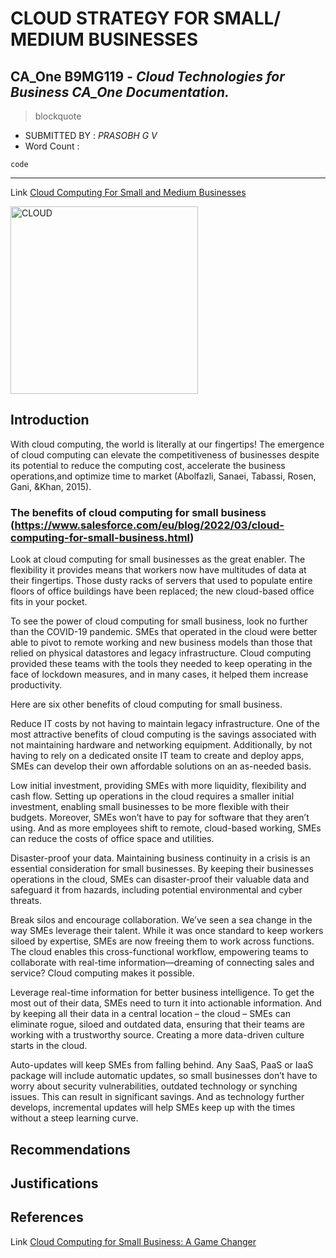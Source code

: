 
# CLOUD STRATEGY FOR SMALL/ MEDIUM BUSINESSES

## **CA_One B9MG119** - *Cloud Technologies for Business CA_One Documentation.*


> blockquote
  
- SUBMITTED BY : *PRASOBH G V*
- Word Count   : 

`code`

-----------------------------------------------

Link [Cloud Computing For Small and Medium Businesses](https://ieeexplore.ieee.org/stamp/stamp.jsp?tp=&arnumber=6470904)

<img width="300" height="300" alt="CLOUD" src="https://www.eginnovations.com/blog/wp-content/uploads/2021/09/Cloud-Computing.jpg">

## Introduction
With cloud computing, the world is literally at our fingertips! The emergence of cloud computing can elevate the competitiveness
of businesses despite its potential to reduce the computing cost, accelerate the business operations,and optimize time to market
(Abolfazli, Sanaei, Tabassi, Rosen, Gani, &Khan, 2015).

### The benefits of cloud computing for small business (https://www.salesforce.com/eu/blog/2022/03/cloud-computing-for-small-business.html)
Look at cloud computing for small businesses as the great enabler. The flexibility it provides means that workers now have multitudes of data at their fingertips. Those dusty racks of servers that used to populate entire floors of office buildings have been replaced; the new cloud-based office fits in your pocket.

To see the power of cloud computing for small business, look no further than the COVID-19 pandemic. SMEs that operated in the cloud were better able to pivot to remote working and new business models than those that relied on physical datastores and legacy infrastructure. Cloud computing provided these teams with the tools they needed to keep operating in the face of lockdown measures, and in many cases, it helped them increase productivity.  

Here are six other benefits of cloud computing for small business.

Reduce IT costs by not having to maintain legacy infrastructure. One of the most attractive benefits of cloud computing is the savings associated with not maintaining hardware and networking equipment. Additionally, by not having to rely on a dedicated onsite IT team to create and deploy apps, SMEs can develop their own affordable solutions on an as-needed basis.

Low initial investment, providing SMEs with more liquidity, flexibility and cash flow. Setting up operations in the cloud requires a smaller initial investment, enabling small businesses to be more flexible with their budgets. Moreover, SMEs won’t have to pay for software that they aren’t using. And as more employees shift to remote, cloud-based working, SMEs can reduce the costs of office space and utilities.

Disaster-proof your data. Maintaining business continuity in a crisis is an essential consideration for small businesses. By keeping their businesses operations in the cloud, SMEs can disaster-proof their valuable data and safeguard it from hazards, including potential environmental and cyber threats.

Break silos and encourage collaboration. We’ve seen a sea change in the way SMEs leverage their talent. While it was once standard to keep workers siloed by expertise, SMEs are now freeing them to work across functions. The cloud enables this cross-functional workflow, empowering teams to collaborate with real-time information—dreaming of connecting sales and service? Cloud computing makes it possible.

Leverage real-time information for better business intelligence. To get the most out of their data, SMEs need to turn it into actionable information. And by keeping all their data in a central location – the cloud – SMEs can eliminate rogue, siloed and outdated data, ensuring that their teams are working with a trustworthy source. Creating a more data-driven culture starts in the cloud. 

Auto-updates will keep SMEs from falling behind. Any SaaS, PaaS or IaaS package will include automatic updates, so small businesses don’t have to worry about security vulnerabilities, outdated technology or synching issues. This can result in significant savings. And as technology further develops, incremental updates will help SMEs keep up with the times without a steep learning curve.  
## Recommendations

## Justifications

## References
Link [Cloud Computing for Small Business: A Game Changer](https://www.salesforce.com/eu/blog/2022/03/cloud-computing-for-small-business.html)
